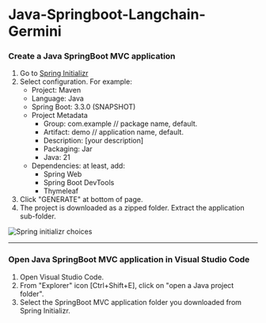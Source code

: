 # Java-Springboot-Langchain-Germini


### Create a Java SpringBoot MVC application
1. Go to [Spring Initializr](https://start.spring.io/)
2. Select configuration. For example:
   - Project: Maven
   - Language: Java
   - Spring Boot: 3.3.0 (SNAPSHOT)
   - Project Metadata
     -   Group: com.example // package name, default.
     -   Artifact: demo // application name, default.
     -   Description: [your description]
     -   Packaging: Jar
     -   Java: 21
    - Dependencies: at least, add:
      - Spring Web
      - Spring Boot DevTools
      - Thymeleaf
3. Click "GENERATE" at bottom of page.
4. The project is downloaded as a zipped folder. Extract the application sub-folder.

![Spring initializr choices](https://github.com/TCLee-tech/Java-Springboot-Langchain-Germini/blob/6a551832a801d73e04e54c522ea8b6ef5c9079dc/spring%20initializr%20sample.jpg)  


<hr>

### Open Java SpringBoot MVC application in Visual Studio Code
1. Open Visual Studio Code.
2. From "Explorer" icon [Ctrl+Shift+E], click on "open a Java project folder".
3. Select the SpringBoot MVC application folder you downloaded from Spring Initializr.

